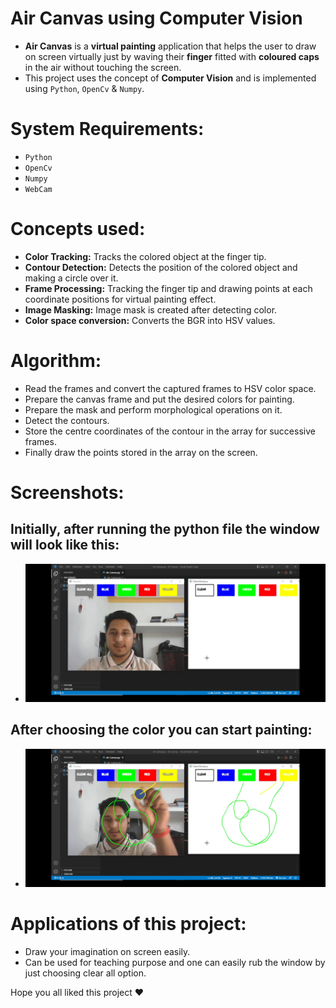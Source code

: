 # **Air Canvas** using **Computer Vision**

- __Air Canvas__ is a __virtual painting__ application that helps the user to draw on screen virtually just by waving their __finger__ fitted with __coloured caps__ in the air without touching the screen.
- This project uses the concept of __Computer Vision__ and is implemented using ```Python```, ```OpenCv``` & ```Numpy```.

# System Requirements:

- ```Python```
- ```OpenCv```
- ```Numpy```
- ```WebCam```

# Concepts used:

- __Color Tracking:__ Tracks the colored object at the finger tip.
- __Contour Detection:__ Detects the position of the colored object and making a circle over it.
- __Frame Processing:__ Tracking the finger tip and drawing points at each coordinate positions for virtual painting effect.
- __Image Masking:__ Image mask is created after detecting color.
- __Color space conversion:__ Converts the BGR into HSV values.

# Algorithm:
- Read the frames and convert the captured frames to HSV color space.
- Prepare the canvas frame and put the desired colors for painting.
- Prepare the mask and perform morphological operations on it.
- Detect the contours.
- Store the centre coordinates of the contour in the array for successive frames.
- Finally draw the points stored in the array on the screen.

# Screenshots:

## Initially, after running the python file the window will look like this:
- ![image](Screenshots/Screenshot_20220706_202022.jpg)

## After choosing the color you can start painting:
- ![image](Screenshots/Screenshot_20220706_202136.jpg)
# Applications of this project:
- Draw your imagination on screen easily.
- Can be used for teaching purpose and one can easily rub the window by just choosing clear all option.

Hope you all liked this project :heart:
